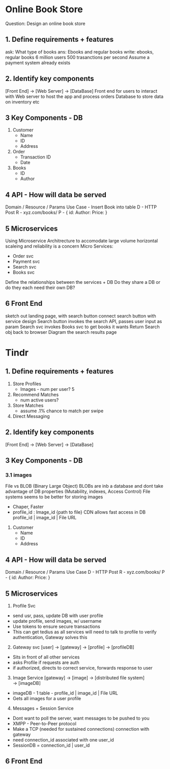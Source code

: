 # Online Book Store
Question:
Design an online book store
## 1. Define requirements + features
ask: What type of books
ans: Ebooks and regular books
write: ebooks, regular books
6 million users
500 trasanctions per second
Assume a payment system already exists

## 2. Identify key components
[Front End] -> [Web Server] -> [DataBase]
Front end for users to interact with
Web server to host the app and process orders
Database to store data on inventory etc

## 3 Key Components - DB
1. Customer
    * Name
    * ID
    * Address
2. Order
    * Transaction ID
    * Date
3. Books
    * ID
    * Author

## 4 API - How will data be served
Domain / Resource / Params
Use Case - Insert Book into table
D - HTTP Post
R - xyz.com/books/
P - {
    id:
    Author:
    Price:
}

## 5 Microservices
Using Microservice Architrecture to accomodate large volume 
horizontal scaleing and reliability is a concern
Micro Services:
* Order svc
* Payment svc
* Search svc
* Books svc

Define the relationships between the services + DB
Do they share a DB or do they each need their own DB?

## 6 Front End
sketch out landing page, with search button
connect search button with service design
Search button invokes the search API, passes user input as param
Search svc invokes Books svc to get books it wants 
Return Search obj back to browser
Diagram the search results page

# Tindr

## 1. Define requirements + features
1. Store Profiles
    * Images - num per user? 5
2. Recommend Matches
    * num active users? 
3. Store Matches
    * assume .1% chance to match per swipe
4. Direct Messaging

## 2. Identify key components
[Front End] -> [Web Server] -> [DataBase]

## 3 Key Components - DB

### 3.1 images
File vs BLOB (Binary Large Object)
BLOBs are inb a database and dont take advantage of DB properties (Mutability, indexes, Access Control)
File systems seems to be better for storing images
* Chaper, Faster
* profile_id : Image_id {path to file}
CDN allows fast access
in DB profile_id | image_id | File URL 

1. Customer
    * Name
    * ID
    * Address

## 4 API - How will data be served
Domain / Resource / Params
Use Case
D - HTTP Post
R - xyz.com/books/
P - {
    id:
    Author:
    Price:
}

## 5 Microservices
1. Profile Svc
* send usr, pass, update DB with user profile
* update profile, send images, w/ username
* Use tokens to ensure secure transactions
* This can get tedius as all services will need to talk to profile to verify authentication, Gateway solves this   

2. Gateway svc
[user] -> [gateway] -> [profile] -> [profileDB] 
* Sits in front of all other services
* asks Profile if requests are auth
* if authorized, directs to correct service, forwards response to user  

3. Image Service
[gateway] -> [image] -> [distributed file system]  
                     -> [imageDB]
* imageDB - 1 table - profile_id | image_id | File URL 
* Gets all images for a user profile

4. Messages + Session Service
* Dont want to poll the server, want messages to be pushed to you
* XMPP - Peer-to-Peer protocol
* Make a TCP (needed for sustained connections) connection with gateway
* need connection_id associated with one user_id
* SessionDB = connection_id | user_id


## 6 Front End